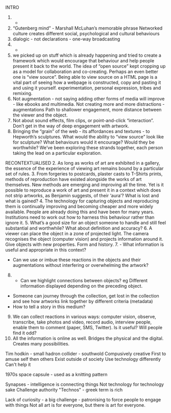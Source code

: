 INTRO
1. -
2. “Gutenberg mind” - Marshall McLuhan’s memorable phrase
Networked culture creates different social, psychological and cultural behaviours
3. dialogic - not declarations - one-way broadcasting
4. -
5. we picked up on stuff which is already happening and tried to create a framework which would encourage that behaviour and help people present it back to the world. The idea of “open source” kept cropping up as a model for collaboration and co-creating. Perhaps an even better one is “view source”. Being able to view source on a HTML page is a vital part of seeing how a webpage is constructed, copy and pasting it and using it yourself. 
experimentation, personal expression, tribes and remixing.
6. Not augmentation - not saying adding other forms of media will improve - like ebooks and multimedia.
Not creating more and more distractions - augmentations
Path to shallower engagement, more distance between the viewer and the object.
7. Not about sound effects, film clips, or point-and-click “interaction”. Don’t get in the way of deep engagement with artwork. 
8. Bringing the “grain” of the web  - its affordances and textures -  to Hepworth’s sculptures. What would the ability to “view source” look like for sculpture? What behaviours would it encourage? Would they be worthwhile? 
We’ve been exploring these strands together, each person taking the lead on a particular exploration. 

RECONTEXTUALISED
2. As long as works of art are exhibited in a gallery, the essence of the experience of viewing art remains bound by a particular set of rules. 
3. From forgeries to postcards, plaster casts to T-Shirts prints, methods of reproduction have existed alongside the works of art themselves. New methods are emerging and improving all the time. Yet is it possible to reproduce a work of art and present it in a context which does not strip artworks, as Benjamin suggests, of their ‘aura’? What is lost and what is gained? 
4. The technology for capturing objects and reproducing them is continually improving and becoming cheaper and more widely available. People are already doing this and have been for many years. Institutions need to work out how to harness this behaviour rather than ignore it. 
5. What’s a good size for an object someone to handle and still feel substantial and worthwhile? What about definition and accuracy? 
6. A viewer can place the object in a zone of projected light. The camera recognises the object (computer vision) and projects information around it. Give objects with new properties. Form and history. 
7. - What information is useful and appropriate in this context? 
- Can we use or imbue these reactions in the objects and their augmentations without interfering or overwhelming the artwork?
8. - Can we highlight connections between objects? eg Different information displayed depending on the preceding object.
- Someone can journey through the collection, get lost in the collection and see how artworks link together by different criteria (metadata) 
- How to tell a story in this medium?
9. We can collect reactions in various ways: computer vision, observe, transcribe, take photos and video, record audio, interview people, enable them to comment (paper, SMS, Twitter). Is it useful? Will people find it odd?  
10. All the information is online as well. Bridges the physical and the digital. Creates many possibilities. 

Tim hodkin - small hadron collider - southwold
Compusively creative
First to amuse self then others
Exist outside of society
Use technology differently
Can't help it

1970s space capsule - used as a knitting pattern


Synapses - intelligence is connecting things
Not technology for technology sake 
Challenge authority
"Technos" - greek term is rich

Lack of curiosity - a big challenge - patronising to force people to engage with things 
Not all art is for everyone,  but there is art for everyone.

